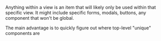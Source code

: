 Anything within a view is an item that will likely only be used within that specific view.
It might include specific forms, modals, buttons, any component that won't be global.

The main advantage is to quickly figure out where top-level "unique" components are
